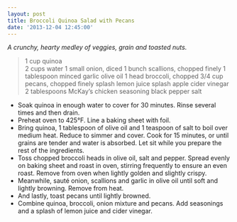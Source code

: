 ```yaml
---
layout: post
title: Broccoli Quinoa Salad with Pecans
date: '2013-12-04 12:45:00'
---
```


*A crunchy, hearty medley of veggies, grain and toasted nuts.*

> 1 cup quinoa  
2 cups water
1 small onion, diced
1 bunch scallions, chopped finely
1 tablespoon minced garlic
olive oil
1 head broccoli, chopped
3/4 cup pecans, chopped finely
splash lemon juice
splash apple cider vinegar
2 tablespoons McKay’s chicken seasoning
black pepper
salt

* Soak quinoa in enough water to cover for 30 minutes. Rinse several times and then drain.
* Preheat oven to 425°F. Line a baking sheet with foil.
* Bring quinoa, 1 tablespoon of olive oil and 1 teaspoon of salt to boil over medium heat. Reduce to simmer and cover. Cook for 15 minutes, or until grains are tender and water is absorbed. Let sit while you prepare the rest of the ingredients.
* Toss chopped broccoli heads in olive oil, salt and pepper. Spread evenly on baking sheet and roast in oven, stirring frequently to ensure an even roast. Remove from oven when lightly golden and slightly crispy.
* Meanwhile, sauté onion, scallions and garlic in olive oil until soft and lightly browning. Remove from heat.
* And lastly, toast pecans until lightly browned.
* Combine quinoa, broccoli, onion mixture and pecans. Add seasonings and a splash of lemon juice and cider vinegar.